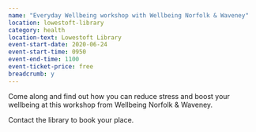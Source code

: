 ```yaml
---
name: "Everyday Wellbeing workshop with Wellbeing Norfolk & Waveney"
location: lowestoft-library
category: health
location-text: Lowestoft Library
event-start-date: 2020-06-24
event-start-time: 0950
event-end-time: 1100
event-ticket-price: free
breadcrumb: y
---
```


Come along and find out how you can reduce stress and boost your wellbeing at this workshop from Wellbeing Norfolk & Waveney.

Contact the library to book your place.
